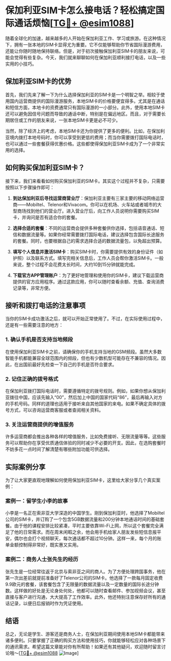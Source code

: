 # 保加利亚SIM卡怎么接电话？轻松搞定国际通话烦恼[[TG💪+ @esim1088](https://t.me/s/esim1088)]

随着全球化的加速，越来越多的人开始在保加利亚工作、学习或旅游。在这种情况下，拥有一张本地的SIM卡显得尤为重要。它不仅能够帮助你节省国际漫游费用，还能让你随时随地保持联络。但是，对于初次接触保加利亚SIM卡的朋友来说，可能会觉得有些复杂。今天，我们就来聊聊如何在保加利亚顺利接打电话，以及一些实用的小技巧。

## 保加利亚SIM卡的优势

首先，我们先来了解一下为什么选择保加利亚的SIM卡是一个明智之举。相较于使用国内运营商提供的国际漫游服务，本地SIM卡的价格要便宜得多。尤其是在通话和短信方面，本地卡的资费通常只有国际漫游的一小部分。此外，使用本地SIM卡还可以避免因信号问题而导致的通话中断，特别是在偏远地区。而且，对于需要长期居住或工作的朋友来说，一张本地SIM卡更是必不可少。

当然，除了经济上的考虑，本地SIM卡还为你提供了更多的便利。比如，在保加利亚境内拨打本地号码时，你可以享受到更低的费用；而当你需要拨打国际电话时，也可以通过一些套餐获得优惠价格。这些都使得保加利亚SIM卡成为了一个非常实用的选择。

## 如何购买保加利亚SIM卡？

接下来，我们来看看如何购买保加利亚的SIM卡。其实这个过程并不复杂，只需要按照以下步骤操作即可：

1. **到达保加利亚后寻找运营商营业厅**：保加利亚主要有三家主要的移动网络运营商——Mobiltel、Telenor和Vivacom。你可以在机场、火车站或者城市的大型商场找到他们的营业厅。进入营业厅后，向工作人员说明你需要购买SIM卡，并询问是否有适合你的套餐。

2. **选择合适的套餐**：不同的运营商会提供多种套餐供你选择，包括语音通话、短信和数据流量等。如果你经常需要拨打国际电话，建议选择包含国际长途服务的套餐。同时，也要根据自己的需求选择合适的数据流量包，以免超出预算。

3. **填写个人信息并激活SIM卡**：购买SIM卡时，你需要提供有效的身份证件（如护照）以及联系方式。填写完相关信息后，工作人员会帮你激活SIM卡。一般来说，整个过程不会花费太长时间，大约10到15分钟就能完成。

4. **下载官方APP管理账户**：为了更好地管理和使用你的SIM卡，建议下载运营商提供的官方应用程序。通过这款应用，你可以随时查看余额、充值、查询消费记录等，非常方便。

## 接听和拨打电话的注意事项

当你的SIM卡成功激活之后，就可以开始正常使用了。不过，在实际使用过程中，还是有一些需要注意的地方：

### 1. 确认手机是否支持当地频段

在使用保加利亚SIM卡之前，请确保你的手机支持当地的GSM频段。虽然大多数智能手机都能兼容全球范围内的频段，但也有少数机型可能存在不兼容的情况。因此，在出国前最好先检查一下自己的手机是否符合要求。

### 2. 记住正确的拨号格式

在保加利亚拨打国际电话时，需要遵循特定的拨号规则。例如，如果你想从保加利亚拨往中国，应该先输入“00”，然后加上中国的国家代码“86”，最后再输入对方的手机号码。同样的道理也适用于接听来自其他国家的来电。如果不确定具体的拨号方式，可以咨询运营商客服或者查阅相关资料。

### 3. 关注运营商提供的增值服务

许多运营商都会推出各种各样的增值服务，比如免费接听、无限流量等等。这些服务可以帮助你在享受优质通信体验的同时减少不必要的开支。因此，在选购套餐时不妨多花一点时间了解清楚有哪些附加功能可供选择。

## 实际案例分享

为了让大家更直观地理解如何使用保加利亚SIM卡，这里给大家分享几个真实案例：

### 案例一：留学生小李的故事

小李是一名正在索非亚大学深造的中国学生。刚到保加利亚时，他选择了Mobiltel公司的SIM卡，并订购了一个包含5GB数据流量和200分钟本地通话时间的基础套餐。由于他的课程安排比较紧凑，平时主要依靠Wi-Fi上网，所以这个套餐完全满足了他的日常需求。而在周末闲暇之余，他会用手机给家人朋友发些短信息报平安，偶尔也会打个视频聊天，每次通话都不超过10分钟。这样一来，每个月的账单金额控制得非常好，既实惠又实用。

### 案例二：商务人士张先生的经历

张先生是一位经常往返于北京与索非亚之间的商人。为了方便处理跨国事务，他在第一次出差前就提前准备好了Telenor公司的SIM卡。他选择了一款每月固定收费9.9欧元的套餐，该套餐包含了无限量的数据流量以及一定数量的国际长途分钟数。这样做的好处是无论身处何处，他都可以随时查看邮件、参加视频会议，甚至直接与客户进行沟通，大大提高了工作效率。此外，他还特别注意保存好所有的通话记录，以便日后报销时作为凭证使用。

## 结语

总之，无论是学生、游客还是商务人士，在保加利亚期间使用本地SIM卡都能带来诸多便利。只要掌握了正确的购买方法和使用技巧，你就能够轻松应对各种场景下的通讯需求。希望这篇文章能对你有所帮助！如果还有其他疑问，欢迎随时留言讨论哦～[[TG💪+ @esim1088](https://t.me/s/esim1088) ![Image](https://i.postimg.cc/4NQfJmqS/Snipaste-2025-05-13-00-14-12.png)]